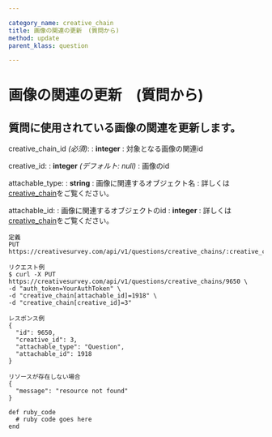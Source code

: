```yaml
---

category_name: creative_chain
title: 画像の関連の更新　(質問から)
method: update
parent_klass: question

---
```


# 画像の関連の更新　(質問から)

## 質問に使用されている画像の関連を更新します。

creative_chain_id _(必須)_:
: __integer__
: 対象となる画像の関連id

creative_id:
: __integer__ _(デフォルト: null)_
: 画像のid

attachable_type:
: __string__
: 画像に関連するオブジェクト名
: 詳しくは[creative_chain](#creative_chain)をご覧ください。

attachable_id:
: 画像に関連するオブジェクトのid
: __integer__
: 詳しくは[creative_chain](#creative_chain)をご覧ください。

~~~
定義
PUT https://creativesurvey.com/api/v1/questions/creative_chains/:creative_chain_id

リクエスト例
$ curl -X PUT https://creativesurvey.com/api/v1/questions/creative_chains/9650 \
-d "auth_token=YourAuthToken" \
-d "creative_chain[attachable_id]=1918" \
-d "creative_chain[creative_id]=3"

レスポンス例
{
  "id": 9650,
  "creative_id": 3,
  "attachable_type": "Question",
  "attachable_id": 1918
}

リソースが存在しない場合
{
  "message": "resource not found"
}
~~~

 
~~~
def ruby_code
  # ruby code goes here
end
~~~

　
　

